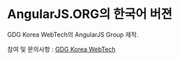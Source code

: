 AngularJS.ORG의 한국어 버젼
====

GDG Korea WebTech의 AngularJS Group 제작.

참여 및 문의사항 : [GDG Korea WebTech](https://plus.google.com/communities/109067040035659120428)